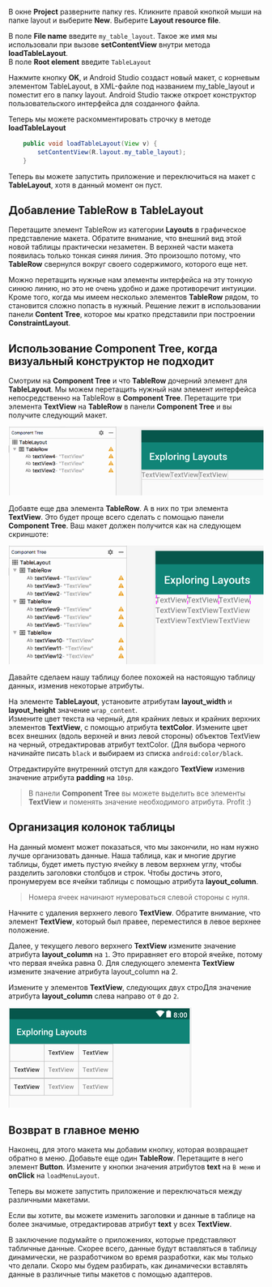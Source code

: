 В окне **Project** разверните папку res. Кликните правой кнопкой мыши на папке layout и выберите **New**. Выберите **Layout resource file**. 

В поле **File name** введите ```my_table_layout```. Такое же имя мы использовали при вызове **setContentView** внутри метода **loadTableLayout**.  
В поле **Root element** введите ```TableLayout```

Нажмите кнопку **OK**, и Android Studio создаст новый макет, с корневым элементом TableLayout, в XML-файле под названием my_table_layout и поместит его в папку layout. Android Studio также откроет конструктор пользовательского интерфейса для созданного файла.

Теперь мы можете раскомментировать строчку в методе **loadTableLayout**
```java
    public void loadTableLayout(View v) {
        setContentView(R.layout.my_table_layout);
    }
```
Теперь вы можете запустить приложение и переключиться на макет c **TableLayout**, хотя в данный момент он пуст.

## Добавление TableRow в TableLayout
Перетащите элемент TableRow из категории **Layouts** в графическое представление макета. Обратите внимание, что внешний вид этой новой таблицы практически незаметен. В верхней части макета появилась только тонкая синяя линия. Это произошло потому, что **TableRow** свернулся вокруг своего содержимого, которого еще нет.

Можно перетащить нужные нам элементы интерфейса на эту тонкую синюю линию, но это не очень удобно и даже противоречит интуиции. Кроме того, когда мы имеем несколько элементов **TableRow** рядом, то становится сложно попасть в нужный. Решение лежит в использовании панели **Content Tree**, которое мы кратко представили при построении **ConstraintLayout**.

## Использование Component Tree, когда визуальный конструктор не подходит
Смотрим на **Component Tree** и что **TableRow** дочерний элемент для **TableLayout**. Мы можем перетащить нужный нам элемент интерфейса непосредственно на TableRow в **Component Tree**. Перетащите три элемента **TextView** на **TableRow** в панели **Component Tree** и вы получите следующий макет.

![](assets/table-row-text-view.png)

Добавте еще два элемента **TableRow**. А в них по три элемента **TextView**.
Это будет проще всего сделать с помощью панели **Component Tree**. Ваш макет должен получится как на следующем скриншоте:

![](assets/three-table-row.png)

Давайте сделаем нашу таблицу более похожей на настоящую таблицу данных, изменив некоторые атрибуты.

На элементе **TableLayout**, установите атрибутам **layout_width** и **layout_height** значение ```wrap_content```.  
Измените цвет текста на черный, для крайних левых и крайних верхних элементов **TextView**, с помощью атрибута **textColor**.
Измените цвет всех внешних (вдоль верхней и вниз левой стороны) объектов TextView на черный, отредактировав атрибут textColor. (Для выбора черного начинайте писать ```black``` и выбираем из списка ```android:color/black```.

Отредактируйте внутренний отступ для каждого **TextView** изменив значение атрибута **padding** на ```10sp```.
>В панели **Component Tree** вы можете выделить все элементы **TextView** и поменять значение необходимого атрибута. Profit :)

## Организация колонок таблицы
На данный момент может показаться, что мы закончили, но нам нужно лучше организовать данные. Наша таблица, как и многие другие таблицы, будет иметь пустую ячейку в левом верхнем углу, чтобы разделить заголовки столбцов и строк. Чтобы достичь этого, пронумеруем все ячейки таблицы с помощью атрибута **layout_column**.

>Номера ячеек начинают нумероваться слевой стороны с нуля.

Начните с удаления верхнего левого **TextView**. Обратите внимание, что элемент **TextView**, который был правее, переместился в левое верхнее положение.

Далее, у текущего левого верхнего **TextView** измените значение атрибута **layout_column** на ```1```. Это приравняет его второй ячейке, потому что первая ячейка равна 0. Для следующего элемента **TextView** измените значение атрибута layout_column на 2.

Измените у элементов **TextView**, следующих двух строДля значение атрибута **layout_column** слева направо от ```0``` до ```2```.

![](assets/layout_column.png)

## Возврат в главное меню
Наконец, для этого макета мы добавим кнопку, которая возвращает обратно в меню. Добавьте еще один **TableRow**. Перетащите в него элемент **Button**. Измените у кнопки значения атрибутов **text** на ```В меню``` и **onClick** на ```loadMenuLayout```.

Теперь вы можете запустить приложение и переключаться между различными макетами.

Если вы хотите, вы можете изменить заголовки и данные в таблице на более значимые, отредактировав атрибут **text** у всех **TextView**.

В заключение подумайте о приложениях, которые представляют табличные данные. Скорее всего, данные будут вставляться в таблицу динамически, не разработчиком во время разработки, как мы только что делали. Скоро мы будем разбирать, как динамически вставлять данные в различные типы макетов с помощью адаптеров.
